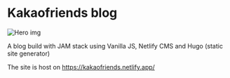 # Kakaofriends blog

![Hero img](https://i.imgur.com/xqWXcyK.png)

A blog build with JAM stack using Vanilla JS, Netlify CMS and Hugo (static site generator)

The site is host on https://kakaofriends.netlify.app/

